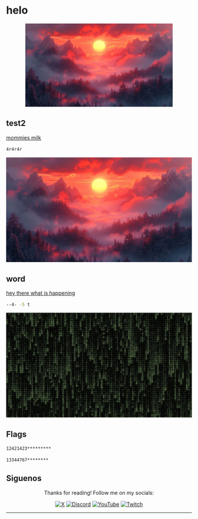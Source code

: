 # helo

<div align='center'>
  <img src='machine_image.png' width='400' alt='Machine Image'>
</div>

## test2

[mommies milk](https://google.com)

```bash
4r4r4r
```

<div align='center'>
  <img src='scaning.png' width='600' alt='test2'>
</div>

## word

[hey there what is happening](https://google.com) 

```bash
--4- -5 t
```

<div align='center'>
  <img src='scanning.png' width='600' alt='word'>
</div>


## Flags

```bash
12421423*********
```
```bash
13344767********
```

## Siguenos

<div align='center'>
  <p>Thanks for reading! Follow me on my socials:</p>
  <a href='https://x.com/@imahian'><img src='https://www.vectorlogo.zone/logos/x/x-icon.svg' alt='X' width='40'></a>
  <a href='https://discord.gg/dbesG8EX'><img src='https://www.vectorlogo.zone/logos/discord/discord-icon.svg' alt='Discord' width='40'></a>
  <a href='https://youtube.com/@imahian'><img src='https://www.vectorlogo.zone/logos/youtube/youtube-icon.svg' alt='YouTube' width='40'></a>
  <a href='https://twitch.tv/imahian'><img src='https://www.vectorlogo.zone/logos/twitch/twitch-icon.svg' alt='Twitch' width='40'></a>
</div>

---
